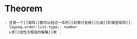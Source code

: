 # Theorem
	- 任意一个[[矩阵]]都可以经过一系列[[初等行变换]]化成[[阶梯型矩阵]].
	  logseq.order-list-type:: number
	  >求[[线性方程组的解集]]用 .